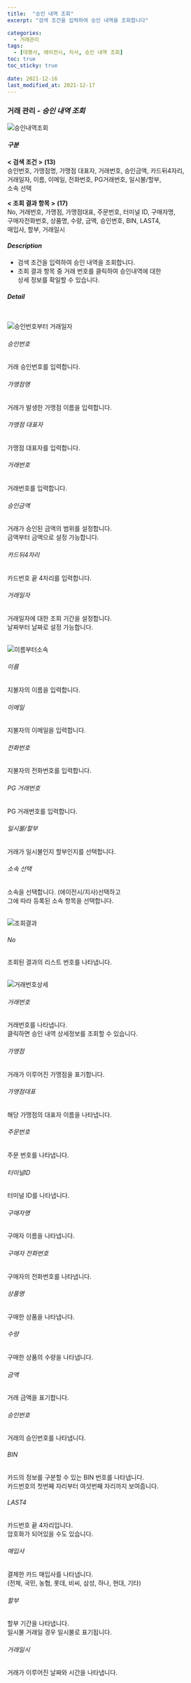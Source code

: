 ```yaml
---
title:  "승인 내역 조회"
excerpt: "검색 조건을 입력하여 승인 내역을 조회합니다"

categories:
  - 거래관리
tags:
  - [대행사, 에이전시, 지사, 승인 내역 조회]
toc: true
toc_sticky: true
 
date: 2021-12-16
last_modified_at: 2021-12-17
---
```

### 거래 관리 - *승인 내역 조회*
![승인내역조회](https://user-images.githubusercontent.com/95394003/146490610-a3cf3430-7856-47b4-bbca-034cfa328d8a.jpeg)

#### *구분* <br>
**< 검색 조건 >** **(13)**
<br>승인번호, 가맹점명, 가맹점 대표자, 거래번호, 승인금액, 카드뒤4자리,<br>거래일자, 이름, 이메일, 전화번호, PG거래번호, 일시불/할부,<br>소속 선택

**< 조회 결과 항목 >** **(17)**
<br>No, 거래번호, 가맹점, 가맹점대표, 주문번호, 터미널 ID, 구매자명,<br>구매자전화번호, 상품명, 수량, 금액, 승인번호, BIN, LAST4,<br>매입사, 할부, 거래일시

#### *Description*
- 검색 조건을 입력하여 승인 내역을 조회합니다.
- 조회 결과 항목 중 거래 번호를 클릭하여 승인내역에 대한<br>상세 정보를 확일할 수 있습니다.

#### *Detail*
<br>

![승인번호부터 거래일자](https://user-images.githubusercontent.com/95394003/146491864-a06bcc32-03c0-48bf-b398-015235d1bf04.jpeg)
###### 승인번호
거래 승인번호를 입력합니다.

###### 가맹점명
거래가 발생한 가맹점 이름을 입력합니다.

###### 가맹점 대표자
가맹점 대표자를 입력합니다.

###### 거래번호
거래번호를 입력합니다.

###### 승인금액
거래가 승인된 금액의 범위를 설정합니다.<br>금액부터 금액으로 설정 가능합니다.

###### 카드뒤4자리
카드번호 끝 4자리를 입력합니다.

###### 거래일자
거래일자에 대한 조회 기간을 설정합니다.<br>날짜부터 날짜로 설정 가능합니다.
<br>
<br>

![이름부터소속](https://user-images.githubusercontent.com/95394003/146491925-a9b095a4-bffa-470c-82f3-cf055c92c8bd.jpeg)
###### 이름
지불자의 이름을 입력합니다.

###### 이메일
지불자의 이메일을 입력합니다.

###### 전화번호
지불자의 전화번호를 입력합니다.

###### PG 거래번호
PG 거래번호를 입력합니다.

###### 일시불/할부
거래가 일시불인지 할부인지를 선택합니다.

###### 소속 선택
소속을 선택합니다. (에이전시/지사)선택하고<br>그에 따라 등록된 소속 항목을 선택합니다.
<br>
<br>

![조회결과](https://user-images.githubusercontent.com/95394003/146492169-02613e38-d745-4010-9c06-d2242ffffe8f.png)
###### No
조회된 결과의 리스트 번호를 나타냅니다.
<br>
<br>

![거래번호상세](https://user-images.githubusercontent.com/95394003/146492567-decca3f0-4544-439f-9347-7baaf9861897.png)
###### 거래번호
거래번호를 나타냅니다.<br>클릭하면 승인 내역 상세정보를 조회할 수 있습니다.

###### 가맹점
거래가 이루어진 가맹점을 표기합니다.

###### 가맹점대표
해당 가맹점의 대표자 이름을 나타냅니다.

###### 주문번호
주문 번호를 나타냅니다.

###### 터미널ID
터미널 ID를 나타냅니다.

###### 구매자명
구매자 이름을 나타냅니다.

###### 구매자 전화번호
구매자의 전화번호를 나타냅니다.

###### 상품명
구매한 상품을 나타냅니다.

###### 수량
구매한 상품의 수량을 나타냅니다.

###### 금액
거래 금액을 표기합니다.

###### 승인번호
거래의 승인번호를 나타냅니다.

###### BIN
카드의 정보를 구분할 수 있는 BIN 번호를 나타냅니다.<br>
카드번호의 첫번째 자리부터 여섯번째 자리까지 보여줍니다.

###### LAST4
카드번호 끝 4자리입니다.<br>
암호화가 되어있을 수도 있습니다.

###### 매입사
결제한 카드 매입사를 나타냅니다.<br>
(전체, 국민, 농협, 롯데, 비씨, 삼성, 하나, 현대, 기타)

###### 할부
할부 기간을 나타냅니다.<br>
일시불 거래일 경우 일시불로 표기됩니다.

###### 거래일시
거래가 이루어진 날짜와 시간을 나타냅니다.